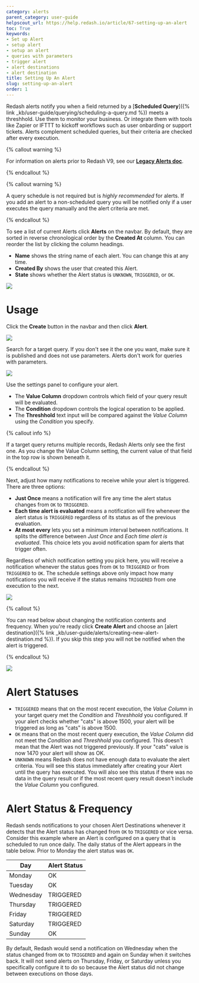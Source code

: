 ```yaml
---
category: alerts
parent_category: user-guide
helpscout_url: https://help.redash.io/article/67-setting-up-an-alert
toc: True
keywords:
- Set up Alert
- setup alert
- setup an alert
- queries with parameters
- trigger alert
- alert destinations
- alert destination
title: Setting Up An Alert
slug: setting-up-an-alert
order: 1
---
```



Redash alerts notify you when a field returned by a [**Scheduled Query**]({% link _kb/user-guide/querying/scheduling-a-query.md %}) meets a threshhold. Use them to monitor your business. Or integrate them with tools like Zapier or IFTTT to kickoff workflows such as user onbarding or support tickets. Alerts complement scheduled queries, but their criteria are checked after every execution.

{% callout warning %}

For information on alerts prior to Redash V9, see our [**Legacy Alerts doc**](setting-up-an-alert-v8).

{% endcallout %}

{% callout warning %}

A query schedule is not required but is _highly recommended_ for alerts. If you add an alert to a non-scheduled query you will be notified only if a user executes the query manually and the alert criteria are met.

{% endcallout %}

To see a list of current Alerts click **Alerts** on the navbar. By default, they are sorted in reverse chronological order by the **Created At** column. You can reorder the list by clicking the column headings.

* **Name** shows the string name of each alert. You can change this at any time.
* **Created By** shows the user that created this Alert.
* **State** shows whether the Alert status is `UNKNOWN`, `TRIGGERED`, or `OK`.

![](/assets/images/docs/gitbook/alerts.png)



# Usage

Click the **Create** button in the navbar and then click **Alert**.

![](/assets/images/docs/gitbook/create-alert.png)

Search for a target query. If you don't see it the one you want, make sure it is published and does not use parameters. Alerts don't work for queries with parameters. 

![](/assets/images/docs/gitbook/new-alert-query-search.png)


Use the settings panel to configure your alert.

* The **Value Column** dropdown controls which field of your query result will be evaluated. 
* The **Condition** dropdown controls the logical operation to be applied.
* The **Threshhold** text input will be compared against the _Value Column_ using the _Condition_ you specify.

{% callout info %}

If a target query returns multiple records, Redash Alerts only see the first one. As you change the Value Column setting, the current value of that field in the top row is shown beneath it.

{% endcallout %}

Next, adjust how many notifications to receive while your alert is triggered. There are three options:

* **Just Once** means a notification will fire any time the alert status changes from `OK` to `TRIGGERED`.
* **Each time alert is evaluated** means a notification will fire whenever the alert status is `TRIGGERED` regardless of its status as of the previous evaluation.
* **At most every** lets you set a minimum interval between notifications. It splits the difference between _Just Once_ and _Each time alert is evaluated_. This choice lets you avoid notification spam for alerts that trigger often.

Regardless of which notification setting you pick here, you will receive a notification whenever the status goes from `OK` to `TRIGGERED` or from `TRIGGERED` to `OK`. The schedule settings above only impact how many notifications you will receive if the status remains `TRIGGERED` from one execution to the next.

![](/assets/images/docs/gitbook/alert_settings_V9.png)



{% callout %}

You can read below about changing the notification contents and frequency. When you're ready click **Create Alert** and choose an [alert destination]({% link _kb/user-guide/alerts/creating-new-alert-destination.md %}). If you skip this step you will not be notified when the alert is triggered.

{% endcallout %}

![](/assets/images/docs/gitbook/alert_destination.png)

# Alert Statuses

* `TRIGGERED` means that on the most recent execution, the _Value Column_ in your target query met the _Condition_ and _Threshhold_ you configured. If your alert checks whether "cats" is above 1500, your alert will be triggered as long as "cats" is above 1500.
* `OK` means that on the most recent query execution, the _Value Column_ did not meet the _Condition_ and _Threshhold_ you configured. This doesn't mean that the Alert was not triggered previously. If your "cats" value is now 1470 your alert will show as OK.
* `UNKNOWN` means Redash does not have enough data to evaluate the alert criteria. You will see this status immediately after creating your Alert until the query has executed. You will also see this status if there was no data in the query result or if the most recent query result doesn't include the _Value Column_ you configured.

# Alert Status & Frequency



Redash sends notifications to your chosen Alert Destinations whenever it detects that the Alert status has changed from `OK` to `TRIGGERED` or vice versa. Consider this example where an Alert is configured on a query that is scheduled to run once daily. The daily status of the Alert appears in the table below. Prior to Monday the alert status was `OK`.

| Day       | Alert Status | 
|-----------|--------------| 
| Monday    | OK           | 
| Tuesday   | OK           | 
| Wednesday | TRIGGERED    | 
| Thursday  | TRIGGERED    | 
| Friday    | TRIGGERED    | 
| Saturday  | TRIGGERED    | 
| Sunday    | OK           | 

By default, Redash would send a notification on Wednesday when the status changed from `OK` to `TRIGGERED` and again on Sunday when it switches back. It will not send alerts on Thursday, Friday, or Saturday unless you specifically configure it to do so because the Alert status did not change between executions on those days.


